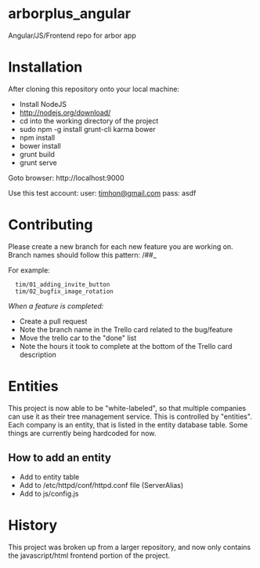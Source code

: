 arborplus_angular
=================
Angular/JS/Frontend repo for arbor app


Installation
============

After cloning this repository onto your local machine:

 - Install NodeJS
 - http://nodejs.org/download/
 - cd into the working directory of the project
 - sudo npm -g install grunt-cli karma bower
 - npm install
 - bower install
 - grunt build
 - grunt serve

Goto browser: http://localhost:9000

Use this test account: 
   user: timhon@gmail.com
   pass: asdf



Contributing
============
Please create a new branch for each new feature you are working on.
Branch names should follow this pattern:
      <yourName>/##_<featureName>

For example:

      tim/01_adding_invite_button
	  tim/02_bugfix_image_rotation

*When a feature is completed:*
  - Create a pull request
  - Note the branch name in the Trello card related to the bug/feature
  - Move the trello car to the "done" list
  - Note the hours it took to complete at the bottom of the Trello card description
 


Entities
========
  This project is now able to be "white-labeled", so that multiple companies can use it as their tree management service.
  This is controlled by "entities". Each company is an entity, that is listed in the entity database table.
  Some things are currently being hardcoded for now.

How to add an entity
--------------------
  - Add to entity table
  - Add to /etc/httpd/conf/httpd.conf file (ServerAlias)
  - Add to js/config.js



History
========
This project was broken up from a larger repository, and now only contains the javascript/html frontend portion of the project.

